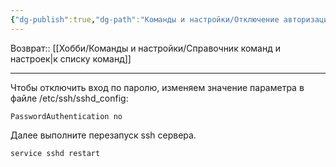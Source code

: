 ```yaml
---
{"dg-publish":true,"dg-path":"Команды и настройки/Отключение авторизации паролем в ssh.md","permalink":"/komandy-i-nastrojki/otklyuchenie-avtorizaczii-parolem-v-ssh/","updated":"2024-09-03T16:13:05+03:00"}
---
```


Возврат:: [[Хобби/Команды и настройки/Справочник команд и настроек\|к списку команд]]

---
Чтобы отключить вход по паролю, изменяем значение параметра в файле /etc/ssh/sshd\_config:

```shell
PasswordAuthentication no
```

Далее выполните перезапуск ssh сервера.

```shell
service sshd restart
```
